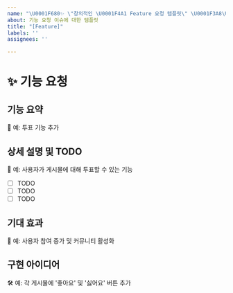 ```yaml
---
name: "\U0001F680✨ \"창의적인 \U0001F4A1 Feature 요청 템플릿\" \U0001F3A8\U0001F31F"
about: 기능 요청 이슈에 대한 템플릿
title: "[Feature]"
labels: ''
assignees: ''

---
```


# ✨ 기능 요청

## 기능 요약

<!-- 제안하고자 하는 기능에 대한 간단한 요약 -->
🔖 예: 투표 기능 추가

## 상세 설명 및 TODO

<!-- 제안하는 기능에 대한 자세한 설명 -->
📝 예: 사용자가 게시물에 대해 투표할 수 있는 기능

- [ ] TODO
- [ ] TODO
- [ ] TODO

## 기대 효과

<!-- 이 기능이 프로젝트에 어떤 긍정적인 영향을 끼칠지 설명 -->
🌟 예: 사용자 참여 증가 및 커뮤니티 활성화

## 구현 아이디어

<!-- 가능한 구현 방법에 대한 아이디어 또는 제안 -->
🛠 예: 각 게시물에 '좋아요' 및 '싫어요' 버튼 추가
